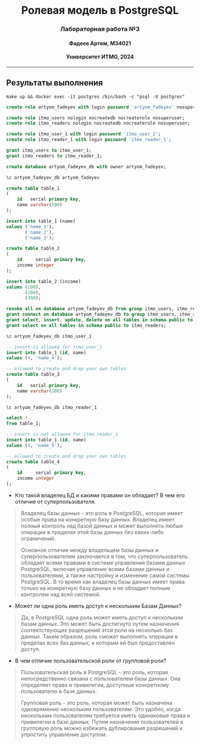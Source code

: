 <div align="center">
  <h1>Ролевая модель в PostgreSQL</h1>
  <h3>Лабораторная работа №3</h3>
  <h4>Фадеев Артем, M34021</h4>
  <h4>Университет ИТМО, 2024</h4>
</div>  

---

## Результаты выполнения

```shell
make up && docker exec -it postgres /bin/bash -c "psql -U postgres"
```

```sql
create role artyom_fadeyev with login password 'artyom_fadeyev' nosuperuser;

create role itmo_users nologin nocreatedb nocreaterole nosuperuser;
create role itmo_readers nologin nocreatedb nocreaterole nosuperuser;

create role itmo_user_1 with login password 'itmo_user_1';
create role itmo_reader_1 with login password 'itmo_reader_1';

grant itmo_users to itmo_user_1;
grant itmo_readers to itmo_reader_1;

create database artyom_fadeyev_db with owner artyom_fadeyev;

\c artyom_fadeyev_db artyom_fadeyev

create table table_1
(
    id   serial primary key,
    name varchar(100)
);

insert into table_1 (name)
values ('name_1'),
       ('name_2'),
       ('name_3');

create table table_2
(
    id     serial primary key,
    income integer
);

insert into table_2 (income)
values (100),
       (200),
       (300);

revoke all on database artyom_fadeyev_db from group itmo_users, itmo_readers;
grant connect on database artyom_fadeyev_db to group itmo_users, itmo_readers;
grant select, insert, update, delete on all tables in schema public to itmo_users;
grant select on all tables in schema public to itmo_readers;

\c artyom_fadeyev_db itmo_user_1

-- insert is allowed for itmo_user_1
insert into table_1 (id, name)
values (4, 'name_4');

-- allowed to create and drop your own tables
create table table_3
(
    id   serial primary key,
    name varchar(100)
);

\c artyom_fadeyev_db itmo_reader_1

select *
from table_1;

-- insert is not allowed for itmo_reader_1
insert into table_1 (id, name)
values (5, 'name_5');

-- allowed to create and drop your own tables
create table table_4
(
    id     serial primary key,
    income integer
);
```

- Кто такой владелец БД и какими правами он обладает? В чем его отличие от суперпользователя.

> Владелец базы данных - это роль в PostgreSQL, которая имеет особые права на конкретную базу данных. Владелец имеет
> полный контроль над базой данных и может выполнять любые операции в пределах этой базы данных без каких-либо
> ограничений.
>
> Основное отличие между владельцем базы данных и суперпользователем заключается в том, что суперпользователь обладает
> всеми правами в системе управления базами данных PostgreSQL, включая управление всеми базами данных
> и пользователями, а также настройку и изменение самой системы PostgreSQL. В то время как владелец базы данных имеет
> права только на конкретную базу данных и не обладает полным контролем над всей системой.

- Может ли одна роль иметь доступ к нескольким Базам Данных?

> Да, в PostgreSQL одна роль может иметь доступ к нескольким базам данных. Это может быть достигнуто путем назначения
> соответствующих разрешений этой роли на несколько баз данных. Таким образом, роль сможет выполнять операции в пределах
> всех баз данных, к которым ей был предоставлен доступ.

- В чем отличие пользовательской роли от групповой роли?

> Пользовательская роль в PostgreSQL - это роль, которая непосредственно связана с пользователем базы данных. Она
> определяет права и привилегии, доступные конкретному пользователю в базе данных.
>
> Групповая роль - это роль, которая может быть назначена одновременно нескольким пользователям. Это удобно, когда
> нескольким пользователям требуется иметь одинаковые права и привилегии в базе данных. Путем назначения пользователей в
> групповую роль можно избежать дублирования разрешений и упростить управление доступом.